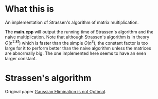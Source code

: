 # What this is

An implementation of Strassen's algorithm of matrix multiplication.

The **main.cpp** will output the running time of Strassen's algorithm and the naive multiplication. Note that although Strassen's algorithm is in theory $O(n^{2.81})$ which is faster than the simple $O(n^3)$, the constant factor is too large for it to perform better than the naive algorithm unless the matrices are abnormally big. The one implemented here seems to have an even larger constant.

# Strassen's algorithm

Original paper [Gaussian Elimination is not Optimal](https://gdz.sub.uni-goettingen.de/id/PPN362160546_0013?tify=%7B%22pages%22:%5B358%5D%7D).